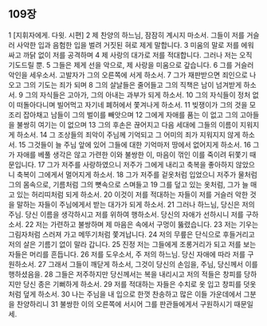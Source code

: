 ## 109장
1 [지휘자에게. 다윗. 시편]
2 제 찬양의 하느님, 잠잠히 계시지 마소서. 그들이 저를 거슬러 사악한 입과 음험한 입을 벌려 거짓된 혀로 제게 말합니다.
3 미움의 말로 저를 에워싸고 까닭 없이 저를 공격하며
4 제 사랑의 대가로 저를 적대합니다. 그러나 저는 오직 기도드릴 뿐.
5 그들은 제게 선을 악으로, 제 사랑을 미움으로 갚습니다.
6 그를 거슬러 악인을 세우소서. 고발자가 그의 오른쪽에 서게 하소서.
7 그가 재판받으면 죄인으로 나오고 그의 기도는 죄가 되며
8 그의 살날들은 줄어들고 그의 직책은 남이 넘겨받게 하소서.
9 그의 자식들은 고아가, 그의 아내는 과부가 되게 하소서.
10 그의 자식들이 정처 없이 떠돌아다니며 빌어먹고 자기네 폐허에서 쫓겨나게 하소서.
11 빚쟁이가 그의 것을 모조리 잡아채고 남들이 그의 벌이를 빼앗으며
12 그에게 자애를 품는 이 없고 그의 고아들을 불쌍히 여기는 이 없으며
13 그의 후손은 끊어지고 다음 세대에 그들의 이름이 지워지게 하소서.
14 그 조상들의 죄악이 주님께 기억되고 그 어미의 죄가 지워지지 않게 하소서.
15 그것들이 늘 주님 앞에 있어 그들에 대한 기억마저 땅에서 없어지게 하소서.
16 그가 자애를 베풀 생각은 않고 가련한 이와 불쌍한 이, 마음이 꺾인 이를 죽이려 뒤쫓기 때문입니다.
17 그가 저주를 사랑하였으니 저주가 그에게 내리고 축복을 좋아하지 않았으니 축복이 그에게서 멀어지게 하소서.
18 그가 저주를 겉옷처럼 입었으니 저주가 물처럼 그의 몸속으로, 기름처럼 그의 뼛속으로 스며들고
19 그를 덮고 있는 옷처럼, 그가 늘 매고 있는 허리띠처럼 되게 하소서.
20 이것이 저를 적대하는 자들이 저를 거슬러 악한 것을 말하는 자들이 주님에게서 받는 대가가 되게 하소서.
21 그러나 하느님, 당신은 저의 주님. 당신 이름을 생각하시고 저를 위하여 행하소서. 당신의 자애가 선하시니 저를 구하소서.
22 저는 가련하고 불쌍하며 제 마음은 속에서 구멍이 뚫렸습니다.
23 저는 기우는 그림자처럼 스러져 가고 메뚜기처럼 쫓겨납니다.
24 저의 무릎은 단식으로 후들거리고 저의 살은 기름기 없이 말라 갑니다.
25 진정 저는 그들에게 조롱거리가 되고 저를 보는 자들은 머리를 흔듭니다.
26 저를 도우소서, 주 저의 하느님. 당신 자애에 따라 저를 구원하소서.
27 그래서 그들이 깨닫게 하소서, 그것이 당신의 손임을, 주님, 당신께서 이를 행하셨음을.
28 그들은 저주하지만 당신께서는 복을 내리시고 저의 적들은 창피를 당하지만 당신 종은 기뻐하게 하소서.
29 저를 적대하는 자들은 수치로 옷 입고 창피를 덧옷처럼 덮게 하소서.
30 나는 주님을 내 입으로 한껏 찬송하고 많은 이들 가운데에서 그분을 찬양하리니
31 불쌍한 이의 오른쪽에 서시어 그를 판관들에게서 구원하시기 때문일세.
